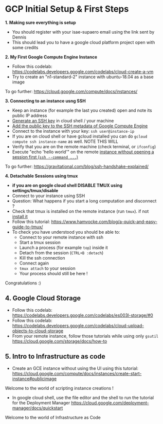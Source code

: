 # GCP Initial Setup & First Steps

**1. Making sure everything is setup**

- You should register with your isae-supaero email using the link sent by Dennis
- This should lead you to have a google cloud platform project open with some credits

**2. My First Google Compute Engine Instance**

- Follow this codelab: https://codelabs.developers.google.com/codelabs/cloud-create-a-vm
- Try to create an "n1-standard-2" instance with ubuntu-18.04 as a base image

To go further:
https://cloud.google.com/compute/docs/instances/

**3. Connecting to an instance usng SSH**

- Keep an instance (for example the last you created) open and note its public IP address
- [Generate an SSH key](https://www.ssh.com/ssh/keygen/) in cloud shell / your machine
- [Add the public key to the SSH metadata of Google Compute Engine](https://cloud.google.com/compute/docs/instances/adding-removing-ssh-keys)
- Connect to the instance with your key: `ssh user@instance-ip`
- If you are on cloud shell or have gcloud installed you can do `gcloud compute ssh instance-name` as well. NOTE THIS WILL
- Verify that you are on the remote machine (check terminal, or `ifconfig`)
- Execute "echo 'hello world'" on the remote [instance without opening a session first (`ssh --command ...`)](https://www.cyberciti.biz/faq/unix-linux-execute-command-using-ssh/)

To go further:
https://gravitational.com/blog/ssh-handshake-explained/

**4. Detachable Sessions using tmux**

- **if you are on google cloud shell DISABLE TMUX using settings/tmux/disable**
- Connect to your instance using SSH
- Question: What happens if you start a long computation and disconnect ? 
- Check that tmux is installed on the remote instance (run `tmux`). if not [install it](https://computingforgeeks.com/linux-tmux-cheat-sheet/)
- Follow this tutorial: https://www.hamvocke.com/blog/a-quick-and-easy-guide-to-tmux/
- To check you have understood you should be able to:
    - Connect to your remote instance with ssh
    - Start a tmux session
    - Launch a process (for example `top`) inside it
    - Detach from the session (`CTRL+B :detach`)
    - Kill the ssh connection
    - Connect again
    - `tmux attach` to your session
    - Your process should still be here !

Congratulations :) 

## 4. Google Cloud Storage

- Follow this codelab: https://codelabs.developers.google.com/codelabs/es003l-storage/#0
- Follow this codelab: https://codelabs.developers.google.com/codelabs/cloud-upload-objects-to-cloud-storage
- From your remote instance, follow those tutorials while using only `gsutil` https://cloud.google.com/storage/docs/how-to

## 5. Intro to Infrastructure as code

- Create an GCE instance without using the UI using this tutorial: https://cloud.google.com/compute/docs/instances/create-start-instance#publicimage

Welcome to the world of scripting instance creations ! 

- In google cloud shell, use the file editor and the shell to run the tutorial for the Deployment Manager
https://cloud.google.com/deployment-manager/docs/quickstart

Welcome to the world of Infrastructure as Code
